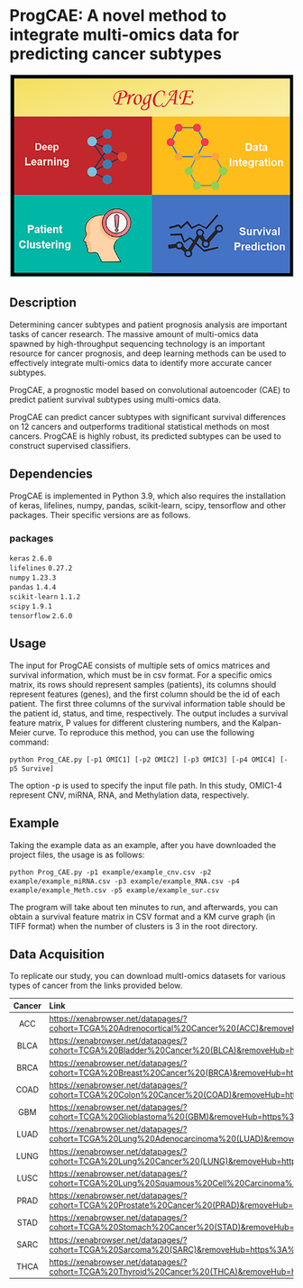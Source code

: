 ProgCAE: A novel method to integrate multi-omics data for predicting cancer subtypes 
====
![image](https://github.com/BryantLuffy/ProgCAE/blob/master/shell.png)

Description
-----
Determining cancer subtypes and patient prognosis analysis are important tasks of cancer research. The massive amount of multi-omics data spawned by high-throughput sequencing technology is an important resource for cancer prognosis, and deep learning methods can be used to effectively integrate multi-omics data to identify more accurate cancer subtypes. <br>

ProgCAE, a prognostic model based on convolutional autoencoder (CAE) to predict patient survival subtypes using multi-omics data. 

ProgCAE can predict cancer subtypes with significant survival differences on 12 cancers and outperforms traditional statistical methods on most cancers. ProgCAE is highly robust, its predicted subtypes can be used to construct supervised classifiers.

Dependencies
-----
ProgCAE is implemented in Python 3.9, which also requires the installation of keras, lifelines, numpy, pandas, scikit-learn, scipy, tensorflow and other packages. Their specific versions are as follows.<br>
### packages
`keras`         `2.6.0`<br>
`lifelines`     `0.27.2`<br>
`numpy`         `1.23.3`<br>
`pandas`        `1.4.4`<br>
`scikit-learn`  `1.1.2`<br>
`scipy`         `1.9.1`<br>
`tensorflow`    `2.6.0`<br> 

Usage
-----
The input for ProgCAE consists of multiple sets of omics matrices and survival information, which must be in csv format. For a specific omics matrix, its rows should represent samples (patients), its columns should represent features (genes), and the first column should be the id of each patient. The first three columns of the survival information table should be the patient id, status, and time, respectively. The output includes a survival feature matrix, P values for different clustering numbers, and the Kalpan-Meier curve. To reproduce this method, you can use the following command:<br>
```
python Prog_CAE.py [-p1 OMIC1] [-p2 OMIC2] [-p3 OMIC3] [-p4 OMIC4] [-p5 Survive]
```
The option -p is used to specify the input file path. In this study, OMIC1-4 represent CNV, miRNA, RNA, and Methylation data, respectively.

Example
-----
Taking the example data as an example, after you have downloaded the project files, the usage is as follows:
```
python Prog_CAE.py -p1 example/example_cnv.csv -p2 example/example_miRNA.csv -p3 example/example_RNA.csv -p4 example/example_Meth.csv -p5 example/example_sur.csv
```
The program will take about ten minutes to run, and afterwards, you can obtain a survival feature matrix in CSV format and a KM curve graph (in TIFF format) when the number of clusters is 3 in the root directory.

Data Acquisition
-----
To replicate our study, you can download multI-omics datasets for various types of cancer from the links provided below.

| Cancer | Link |
| :------: | :------ |
| ACC | https://xenabrowser.net/datapages/?cohort=TCGA%20Adrenocortical%20Cancer%20(ACC)&removeHub=https%3A%2F%2Fxena.treehouse.gi.ucsc.edu%3A443 |
| BLCA | https://xenabrowser.net/datapages/?cohort=TCGA%20Bladder%20Cancer%20(BLCA)&removeHub=https%3A%2F%2Fxena.treehouse.gi.ucsc.edu%3A443 |
| BRCA | https://xenabrowser.net/datapages/?cohort=TCGA%20Breast%20Cancer%20(BRCA)&removeHub=https%3A%2F%2Fxena.treehouse.gi.ucsc.edu%3A443 |
| COAD | https://xenabrowser.net/datapages/?cohort=TCGA%20Colon%20Cancer%20(COAD)&removeHub=https%3A%2F%2Fxena.treehouse.gi.ucsc.edu%3A443 |
| GBM | https://xenabrowser.net/datapages/?cohort=TCGA%20Glioblastoma%20(GBM)&removeHub=https%3A%2F%2Fxena.treehouse.gi.ucsc.edu%3A443 |
| LUAD | https://xenabrowser.net/datapages/?cohort=TCGA%20Lung%20Adenocarcinoma%20(LUAD)&removeHub=https%3A%2F%2Fxena.treehouse.gi.ucsc.edu%3A443 |
| LUNG | https://xenabrowser.net/datapages/?cohort=TCGA%20Lung%20Cancer%20(LUNG)&removeHub=https%3A%2F%2Fxena.treehouse.gi.ucsc.edu%3A443 |
| LUSC | https://xenabrowser.net/datapages/?cohort=TCGA%20Lung%20Squamous%20Cell%20Carcinoma%20(LUSC)&removeHub=https%3A%2F%2Fxena.treehouse.gi.ucsc.edu%3A443 |
| PRAD | https://xenabrowser.net/datapages/?cohort=TCGA%20Prostate%20Cancer%20(PRAD)&removeHub=https%3A%2F%2Fxena.treehouse.gi.ucsc.edu%3A443 |
| STAD | https://xenabrowser.net/datapages/?cohort=TCGA%20Stomach%20Cancer%20(STAD)&removeHub=https%3A%2F%2Fxena.treehouse.gi.ucsc.edu%3A443 |
| SARC | https://xenabrowser.net/datapages/?cohort=TCGA%20Sarcoma%20(SARC)&removeHub=https%3A%2F%2Fxena.treehouse.gi.ucsc.edu%3A443 |
| THCA | https://xenabrowser.net/datapages/?cohort=TCGA%20Thyroid%20Cancer%20(THCA)&removeHub=https%3A%2F%2Fxena.treehouse.gi.ucsc.edu%3A443 |

